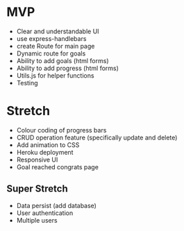 # MVP

- Clear and understandable UI
- use express-handlebars
- create Route for main page
- Dynamic route for goals
- Ability to add goals (html forms)
- Ability to add progress (html forms)
- Utils.js for helper functions
- Testing

# Stretch

- Colour coding of progress bars
- CRUD operation feature (specifically update and delete)
- Add animation to CSS
- Heroku deployment
- Responsive UI
- Goal reached congrats page

## Super Stretch

- Data persist (add database)
- User authentication
- Multiple users
